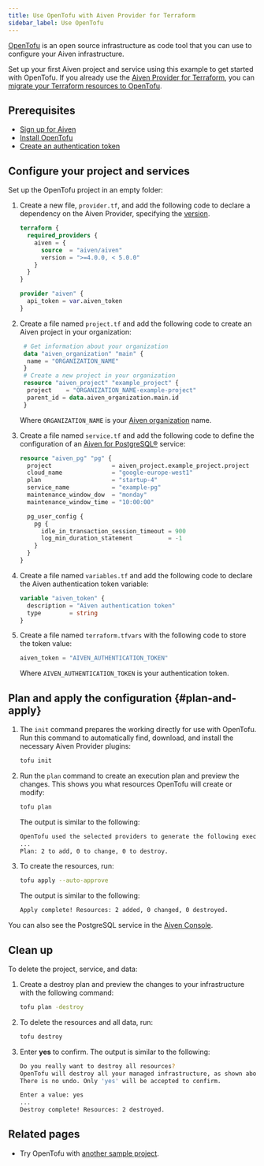 ```yaml
---
title: Use OpenTofu with Aiven Provider for Terraform
sidebar_label: Use OpenTofu
---
```


[OpenTofu](https://opentofu.org/) is an open source infrastructure as code tool that you can use to configure your Aiven infrastructure.

Set up your first Aiven project and service using this example to get started with
OpenTofu. If you already use the [Aiven Provider for Terraform](/docs/tools/terraform.md),
you can [migrate your Terraform resources to OpenTofu](https://opentofu.org/docs/intro/migration/).

## Prerequisites

-   [Sign up for
    Aiven](https://console.aiven.io/signup?utm_source=github&utm_medium=organic&utm_campaign=devportal&utm_content=repo)
-   [Install OpenTofu](https://opentofu.org/docs/intro/install/)
-   [Create an authentication
    token](https://docs.aiven.io/docs/platform/howto/create_authentication_token.html)

## Configure your project and services

Set up the OpenTofu project in an empty folder:

1.  Create a new file, `provider.tf`, and add the following code to declare a dependency
    on the Aiven Provider, specifying the
    [version](https://registry.terraform.io/providers/aiven/aiven/latest).

    ```terraform
    terraform {
      required_providers {
        aiven = {
          source  = "aiven/aiven"
          version = ">=4.0.0, < 5.0.0"
        }
      }
    }

    provider "aiven" {
      api_token = var.aiven_token
    }
    ```

1.  Create a file named `project.tf` and add the following code to create an Aiven project
    in your organization:

    ```terraform
     # Get information about your organization
     data "aiven_organization" "main" {
      name = "ORGANIZATION_NAME"
     }
     # Create a new project in your organization
     resource "aiven_project" "example_project" {
      project    = "ORGANIZATION_NAME-example-project"
      parent_id = data.aiven_organization.main.id
     }
    ```

    Where `ORGANIZATION_NAME` is your
    [Aiven organization](/docs/platform/concepts/projects_accounts_access) name.

1.  Create a file named `service.tf` and add the following code to define the configuration
    of an [Aiven for PostgreSQL®](/docs/products/postgresql) service:

    ```terraform
    resource "aiven_pg" "pg" {
      project                 = aiven_project.example_project.project
      cloud_name              = "google-europe-west1"
      plan                    = "startup-4"
      service_name            = "example-pg"
      maintenance_window_dow  = "monday"
      maintenance_window_time = "10:00:00"

      pg_user_config {
        pg {
          idle_in_transaction_session_timeout = 900
          log_min_duration_statement          = -1
        }
      }
    }
    ```

1.  Create a file named `variables.tf` and add the following code to declare the Aiven
    authentication token variable:

    ```terraform
    variable "aiven_token" {
      description = "Aiven authentication token"
      type        = string
    }
    ```

1.  Create a file named `terraform.tfvars` with the following code to store the
    token value:

    ```terraform
    aiven_token = "AIVEN_AUTHENTICATION_TOKEN"
    ```

    Where `AIVEN_AUTHENTICATION_TOKEN` is your authentication token.

## Plan and apply the configuration {#plan-and-apply}

1.  The `init` command prepares the working directly for use with
    OpenTofu. Run this command to automatically find, download, and
    install the necessary Aiven Provider plugins:

    ```bash
    tofu init
    ```

1.  Run the `plan` command to create an execution plan and preview the
    changes. This shows you what resources OpenTofu will create or modify:

    ```bash
    tofu plan
    ```

    The output is similar to the following:

    ```bash
    OpenTofu used the selected providers to generate the following execution plan.
    ...
    Plan: 2 to add, 0 to change, 0 to destroy.
    ```

1.  To create the resources, run:

    ```bash
    tofu apply --auto-approve
    ```

    The output is similar to the following:

    ```bash
    Apply complete! Resources: 2 added, 0 changed, 0 destroyed.
    ```

You can also see the PostgreSQL service in the [Aiven Console](https://console.aiven.io).

## Clean up

To delete the project, service, and data:

1.  Create a destroy plan and preview the changes to your infrastructure
    with the following command:

    ```bash
    tofu plan -destroy
    ```

1.  To delete the resources and all data, run:

    ```bash
    tofu destroy
    ```

1.  Enter **yes** to confirm. The output is similar to the following:

    ```bash
    Do you really want to destroy all resources?
    OpenTofu will destroy all your managed infrastructure, as shown above.
    There is no undo. Only 'yes' will be accepted to confirm.

    Enter a value: yes
    ...
    Destroy complete! Resources: 2 destroyed.
    ```

## Related pages

-   Try OpenTofu with [another sample
    project](https://github.com/aiven/terraform-provider-aiven/blob/main/sample_project/sample.tf).
